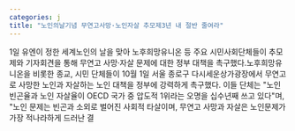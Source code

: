```yaml
---
categories: j
title: "노인의날기념 무연고사망·노인자살 추모제3년 내 절반 줄여라"
---
```

1일 유엔이 정한 세계노인의 날을 맞아 노후희망유니온 등 주요 시민사회단체들이 추모제와 기자회견을 통해 무연고 사망·자살 문제에 대한 정부 대책을 촉구했다.노후희망유니온을 비롯한 종교, 시민 단체들이 10월 1일 서울 종로구 다시세운상가광장에서 무연고로 사망한 노인과 자살하는 노인 대책을 정부에 강력하게 촉구했다. 이들 단체는 "노인 빈곤율과 노인 자살율이 OECD 국가 중 압도적 1위라는 오명을 십수년째 쓰고 있다"며, "노인 문제는 빈곤과 소외로 벌어진 사회적 타살이며, 무연고 사망과 자살은 노인문제가 가장 적나라하게 드러난 결